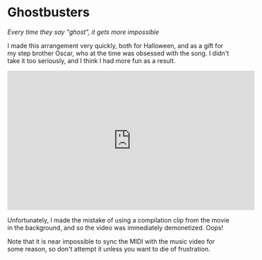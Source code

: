 # Ghostbusters

*Every time they say "ghost", it gets more impossible*

I made this arrangement very quickly, both for Halloween, and as a gift for my step brother Oscar, who at the time was obsessed with the song. I didn't take it too seriously, and I think I had more fun as a result.

<iframe width="560" height="315" src="https://www.youtube.com/embed/sT_j1f_VaRg?si=M4plpJwvWcVUiNNg" title="YouTube video player" frameborder="0" allow="accelerometer; autoplay; clipboard-write; encrypted-media; gyroscope; picture-in-picture; web-share" referrerpolicy="strict-origin-when-cross-origin" allowfullscreen></iframe>

Unfortunately, I made the mistake of using a compilation clip from the movie in the background, and so the video was immediately demonetized. Oops!

Note that it is near impossible to sync the MIDI with the music video for some reason, so don't attempt it unless you want to die of frustration.